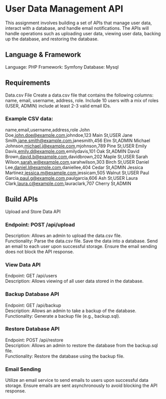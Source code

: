 # User Data Management API

This assignment involves building a set of APIs that manage user data, interact with a database, and handle email notifications. The APIs will handle operations such as uploading user data, viewing user data, backing up the database, and restoring the database.

## Language & Framework
Language: PHP Framework: Symfony Database: Mysql

## Requirements
Data.csv File
Create a data.csv file that contains the following columns: name, email, username, address, role. Include 10 users with a mix of roles (USER, ADMIN) include at least 2-3 valid email IDs.

### Example CSV data:

name,email,username,address,role
John Doe,john.doe@example.com,johndoe,123 Main St,USER
Jane Smith,jane.smith@example.com,janesmith,456 Elm St,ADMIN
Michael Johnson,michael.j@example.com,mjohnson,789 Pine St,USER
Emily Davis,emily.d@example.com,emilydavis,101 Oak St,ADMIN
David Brown,david.b@example.com,davidbrown,202 Maple St,USER
Sarah Wilson,sarah.w@example.com,sarahwilson,303 Birch St,USER
Daniel Lee,daniel.l@example.com,daniellee,404 Cedar St,ADMIN
Jessica Martinez,jessica.m@example.com,jessicam,505 Walnut St,USER
Paul Garcia,paul.g@example.com,paulgarcia,606 Ash St,USER
Laura Clark,laura.c@example.com,lauraclark,707 Cherry St,ADMIN

## Build APIs
Upload and Store Data API

### Endpoint: POST /api/upload
Description: Allows an admin to upload the data.csv file. <br>
Functionality:
Parse the data.csv file.
Save the data into a database.
Send an email to each user upon successful storage.
Ensure the email sending does not block the API response.

### View Data API
Endpoint: GET /api/users <br>
Description: Allows viewing of all user data stored in the database.

### Backup Database API
Endpoint: GET /api/backup <br>
Description: Allows an admin to take a backup of the database. <br>
Functionality: Generate a backup file (e.g., backup.sql).

### Restore Database API
Endpoint: POST /api/restore <br>
Description: Allows an admin to restore the database from the backup.sql file. <br>
Functionality: Restore the database using the backup file.

### Email Sending
Utilize an email service to send emails to users upon successful data storage.
Ensure emails are sent asynchronously to avoid blocking the API response.
